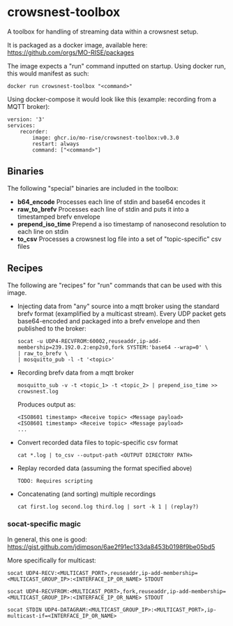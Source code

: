 # crowsnest-toolbox
A toolbox for handling of streaming data within a crowsnest setup.

It is packaged as a docker image, available here: https://github.com/orgs/MO-RISE/packages

The image expects a "run" command inputted on startup. Using docker run, this would manifest as such:
```
docker run crowsnest-toolbox "<command>"
```

Using docker-compose it would look like this (example: recording from a MQTT broker):
```
version: '3'
services:
    recorder:
        image: ghcr.io/mo-rise/crowsnest-toolbox:v0.3.0
        restart: always
        command: ["<command>"]
```
## Binaries

The following "special" binaries are included in the toolbox:
* **b64_encode**
  Processes each line of stdin and base64 encodes it
* **raw_to_brefv**
  Processes each line of stdin and puts it into a timestamped brefv envelope
* **prepend_iso_time**
  Prepend a iso timestamp of nanosecond resolution to each line on stdin
* **to_csv**
  Processes a crowsnest log file into a set of "topic-specific" csv files


## Recipes

The following are "recipes" for "run" commands that can be used with this image.

* Injecting data from "any" source into a mqtt broker using the standard brefv format (examplified by a multicast stream). Every UDP packet gets base64-encoded and packaged into a brefv envelope and then published to the broker:
  ```
  socat -u UDP4-RECVFROM:60002,reuseaddr,ip-add-membership=239.192.0.2:enp2s0,fork SYSTEM:'base64 --wrap=0' \
  | raw_to_brefv \
  | mosquitto_pub -l -t '<topic>'
  ```

* Recording brefv data from a mqtt broker
  ```
  mosquitto_sub -v -t <topic_1> -t <topic_2> | prepend_iso_time >> crowsnest.log
  ```
  Produces output as:
  ```
  <ISO8601 timestamp> <Receive topic> <Message payload>
  <ISO8601 timestamp> <Receive topic> <Message payload>
  ...
  ```

* Convert recorded data files to topic-specific csv format
  ```
  cat *.log | to_csv --output-path <OUTPUT DIRECTORY PATH>
  ```

* Replay recorded data (assuming the format specified above)
  ```
  TODO: Requires scripting
  ```

* Concatenating (and sorting) multiple recordings
  ```
  cat first.log second.log third.log | sort -k 1 | (replay?)
  ```

### socat-specific magic

In general, this one is good: https://gist.github.com/jdimpson/6ae2f91ec133da8453b0198f9be05bd5

More specifically for multicast:
```
socat UDP4-RECV:<MULTICAST_PORT>,reuseaddr,ip-add-membership=<MULTICAST_GROUP_IP>:<INTERFACE_IP_OR_NAME> STDOUT
```
```
socat UDP4-RECVFROM:<MULTICAST_PORT>,fork,reuseaddr,ip-add-membership=<MULTICAST_GROUP_IP>:<INTERFACE_IP_OR_NAME> STDOUT
```
```
socat STDIN UDP4-DATAGRAM:<MULTICAST_GROUP_IP>:<MULTICAST_PORT>,ip-multicast-if=<INTERFACE_IP_OR_NAME>
```

